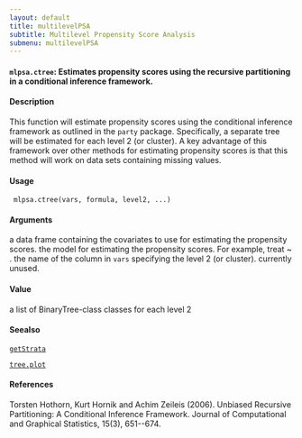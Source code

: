 ```yaml
---
layout: default
title: multilevelPSA
subtitle: Multilevel Propensity Score Analysis
submenu: multilevelPSA
---
```


#### `mlpsa.ctree`: Estimates propensity scores using the recursive partitioning in a conditional inference framework. ####

#### Description ####


 This function will estimate propensity scores using the
 conditional inference framework as outlined in the
  `party` package. Specifically, a separate tree will
 be estimated for each level 2 (or cluster). A key
 advantage of this framework over other methods for
 estimating propensity scores is that this method will
 work on data sets containing missing values.


#### Usage ####

     
     mlpsa.ctree(vars, formula, level2, ...)


#### Arguments ####

a data frame containing the covariates to use for estimating the propensity scores. the model for estimating the propensity scores. For example, treat ~ . the name of the column in `vars`  specifying the level 2 (or cluster). currently unused.

#### Value ####


 a list of BinaryTree-class classes for each level 2


#### Seealso ####


  [`getStrata`](getStrata.html) 
 
  [`tree.plot`](tree.plot.html) 


#### References ####


 Torsten Hothorn, Kurt Hornik and Achim Zeileis (2006).
 Unbiased Recursive Partitioning: A Conditional Inference
 Framework. Journal of Computational and Graphical
 Statistics, 15(3), 651--674.


